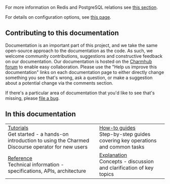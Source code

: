 For more information on Redis and PostgreSQL relations see [this section](https://charmhub.io/discourse-k8s/docs/database-relations).

For details on configuration options, see [this page](https://charmhub.io/discourse-k8s/configure).

## Contributing to this documentation

Documentation is an important part of this project, and we take the same open-source approach to the documentation as the code. As such, we welcome community contributions, suggestions and constructive feedback on our documentation. Our documentation is hosted on the [Charmhub forum](https://discourse.charmhub.io/t/discourse-documentation-overview/3773) to enable easy collaboration. Please use the "Help us improve this documentation" links on each documentation page to either directly change something you see that's wrong, ask a question, or make a suggestion about a potential change via the comments section.

If there's a particular area of documentation that you'd like to see that's missing, please [file a bug](https://github.com/canonical/discourse-k8s-operator/issues).

## In this documentation

| | |
|--|--|
|  [Tutorials](https://charmhub.io/discourse-k8s/docs/getting-started)</br>  Get started - a hands-on introduction to using the Charmed Discourse operator for new users </br> |  [How-to guides](https://charmhub.io/discourse-k8s/docs/container-configuration) </br> Step-by-step guides covering key operations and common tasks |
| [Reference](https://charmhub.io/discourse-k8s/actions) </br> Technical information - specifications, APIs, architecture | [Explanation](https://charmhub.io/discourse-k8s/docs/explanation-charm-architecture) </br> Concepts - discussion and clarification of key topics  |